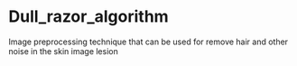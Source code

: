 # Dull_razor_algorithm
Image preprocessing  technique that can be used for remove hair and other noise in the skin image lesion 
